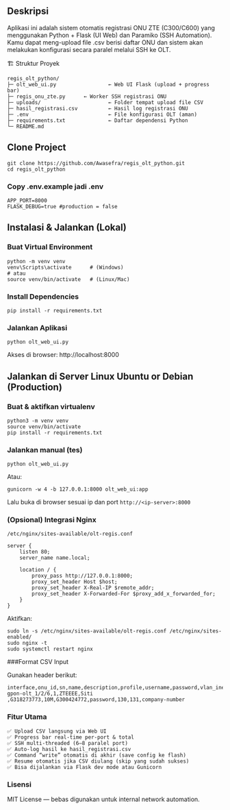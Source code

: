 ## Deskripsi

Aplikasi ini adalah sistem otomatis registrasi ONU ZTE (C300/C600) yang menggunakan Python + Flask (UI Web) dan Paramiko (SSH Automation).
Kamu dapat meng-upload file .csv berisi daftar ONU dan sistem akan melakukan konfigurasi secara paralel melalui SSH ke OLT.

🏗️ Struktur Proyek
```
regis_olt_python/
├─ olt_web_ui.py                 ← Web UI Flask (upload + progress bar)
├─ regis_onu_zte.py      ← Worker SSH registrasi ONU
├─ uploads/                      ← Folder tempat upload file CSV
├─ hasil_registrasi.csv          ← Hasil log registrasi ONU
├─ .env                          ← File konfigurasi OLT (aman)
├─ requirements.txt              ← Daftar dependensi Python
└─ README.md
```

## Clone Project
```
git clone https://github.com/Awasefra/regis_olt_python.git
cd regis_olt_python
```

### Copy .env.example jadi .env
```
APP_PORT=8000
FLASK_DEBUG=true #production = false
```


## Instalasi & Jalankan (Lokal)


### Buat Virtual Environment
```
python -m venv venv
venv\Scripts\activate      # (Windows)
# atau
source venv/bin/activate   # (Linux/Mac)
```

### Install Dependencies
```
pip install -r requirements.txt
```

### Jalankan Aplikasi
```
python olt_web_ui.py
```
Akses di browser:
http://localhost:8000


## Jalankan di Server Linux Ubuntu or Debian (Production)

### Buat & aktifkan virtualenv
```
python3 -m venv venv
source venv/bin/activate
pip install -r requirements.txt
```

### Jalankan manual (tes)
```
python olt_web_ui.py
```

Atau:
```
gunicorn -w 4 -b 127.0.0.1:8000 olt_web_ui:app
```
Lalu buka di browser sesuai ip dan port
``
http://<ip-server>:8000
``

### (Opsional) Integrasi Nginx
```
/etc/nginx/sites-available/olt-regis.conf

server {
    listen 80;
    server_name name.local;

    location / {
        proxy_pass http://127.0.0.1:8000;
        proxy_set_header Host $host;
        proxy_set_header X-Real-IP $remote_addr;
        proxy_set_header X-Forwarded-For $proxy_add_x_forwarded_for;
    }
}
```

Aktifkan:
```
sudo ln -s /etc/nginx/sites-available/olt-regis.conf /etc/nginx/sites-enabled/
sudo nginx -t
sudo systemctl restart nginx
```

###Format CSV Input

Gunakan header berikut:
```
interface,onu_id,sn,name,description,profile,username,password,vlan_inet,vlan_hotspot,wifi_ssid
gpon-olt_1/2/6,1,ZTEEEE,Siti ,G318273773,10M,G300424772,password,130,131,company-number
```
### Fitur Utama
```
✅ Upload CSV langsung via Web UI
✅ Progress bar real-time per-port & total
✅ SSH multi-threaded (6–8 paralel port)
✅ Auto-log hasil ke hasil_registrasi.csv
✅ Command “write” otomatis di akhir (save config ke flash)
✅ Resume otomatis jika CSV diulang (skip yang sudah sukses)
✅ Bisa dijalankan via Flask dev mode atau Gunicorn
``` 

### Lisensi

MIT License — bebas digunakan untuk internal network automation.